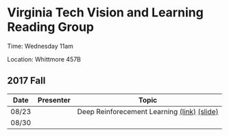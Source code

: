 # Virginia Tech Vision and Learning Reading Group
Time: Wednesday 11am

Location: Whittmore 457B

## 2017 Fall 


| Date       | Presenter     |  Topic     |
|-------------|--------|--------|
| 08/23 |  | Deep Reinforecement Learning [(link)](http://videolectures.net/deeplearning2016_abbeel_deep_reinforcement/?q=deep%20reinforcement%20learning) [(slide)](http://videolectures.net/site/normal_dl/tag=1051682/deeplearning2016_abbeel_deep_reinforcement.pdf)|
| 08/30     |  |
